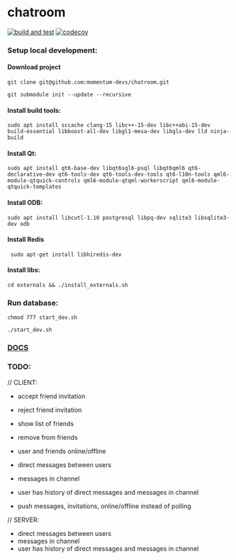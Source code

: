 # chatroom

[![build and test](https://github.com/momentum-devs/chatroom/actions/workflows/buildAndTest.yml/badge.svg?branch=main)](https://github.com/momentum-devs/chatroom/actions/workflows/buildAndTest.yml?query=branch%3Amain)
[![codecov](https://codecov.io/github/momentum-devs/chatroom/branch/main/graph/badge.svg?token=0RTV4JFH2U)](https://codecov.io/github/momentum-devs/chatroom)

### Setup local development:

#### Download project

```git clone git@github.com:momentum-devs/chatroom.git```

```git submodule init --update --recursive```

#### Install build tools:

```sudo apt install sccache clang-15 libc++-15-dev libc++abi-15-dev build-essential libboost-all-dev libgl1-mesa-dev libglx-dev lld ninja-build```

#### Install Qt:

```sudo apt install qt6-base-dev libqt6sql6-psql libqt6qml6 qt6-declarative-dev qt6-tools-dev qt6-tools-dev-tools qt6-l10n-tools qml6-module-qtquick-controls qml6-module-qtqml-workerscript qml6-module-qtquick-templates```

#### Install ODB:

```sudo apt install libcutl-1.10 postgresql libpq-dev sqlite3 libsqlite3-dev odb```

#### Install Redis

``` sudo apt-get install libhiredis-dev```

#### Install libs:

```cd externals && ./install_externals.sh```

### Run database:

```chmod 777 start_dev.sh```

```./start_dev.sh```

### [DOCS](docs/README.md)

### TODO:

// CLIENT:

* accept friend invitation
* reject friend invitation
* show list of friends
* remove from friends
* user and friends online/offline

* direct messages between users
* messages in channel
* user has history of direct messages and messages in channel
* push messages, invitations, online/offline instead of polling

// SERVER:

* direct messages between users
* messages in channel
* user has history of direct messages and messages in channel
